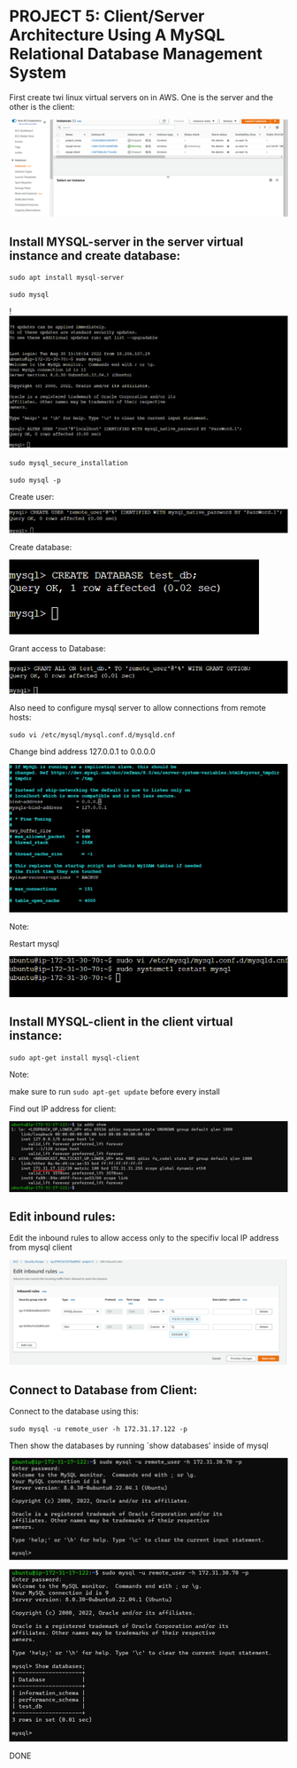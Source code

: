 # PROJECT 5: Client/Server Architecture Using A MySQL Relational Database Management System

First create twi linux virtual servers on in AWS. One is the server and the other is the client:

![virtual servers](./images/01_two_instances.png)

## Install MYSQL-server in the server virtual instance and create database:

`sudo apt install mysql-server`

`sudo mysql`

!![mysql status](./images/02_installingMYSQL.png)

`sudo mysql_secure_installation`

`sudo mysql -p`

Create user:

![create user](./images/04_create_user.png)

Create database:

![create db](./images/05_create_database.png)

Grant access to Database:

![grant access](./images/06_grant_assess.png)

Also need to configure mysql server to allow connections from remote hosts:

`sudo vi /etc/mysql/mysql.conf.d/mysqld.cnf`

Change bind address 127.0.0.1 to 0.0.0.0

![config](./images/08_change_bind_address.png)

Note:

Restart mysql

![restartmysql](./images/09_restart_mysql.png)

## Install MYSQL-client in the client virtual instance:

`sudo apt-get install mysql-client`

Note: 

make sure to run `sudo apt-get update` before every install

Find out IP address for client:

![showIP](./images/10_show_ip_of_client.png)

## Edit inbound rules:

Edit the inbound rules to allow access only to the specifiv local IP address from mysql client

![edit inbound rules](./images/03_inbound_rules.png)

## Connect to Database from Client:

Connect to the database using this:

`sudo mysql -u remote_user -h 172.31.17.122 -p`

Then show the databases by running `show databases' inside of mysql

![connect](./images/11_connect_to_db_from_client.png)

![showDB](./images/12_show_databases.png)

DONE